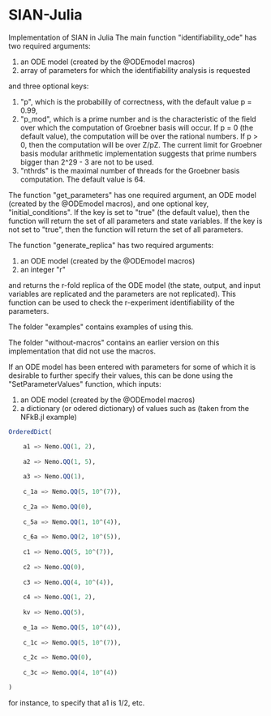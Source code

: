 # SIAN-Julia
Implementation of SIAN in Julia
The main function "identifiability_ode" has two required arguments:

1) an ODE model (created by the @ODEmodel macros)
2) array of parameters for which the identifiability analysis is requested

and three optional keys:

1) "p", which is the probabilily of correctness, with the default value p = 0.99, 
2) "p_mod", which is a prime number and is the characteristic of the field over which the computation of Groebner basis will occur. If p = 0 (the default value), the computation will be over the rational numbers. If p > 0, then the computation will be over Z/pZ. The current limit for Groebner basis modular arithmetic implementation suggests that prime numbers bigger than 2^29 - 3 are not to be used.
3) "nthrds" is the maximal number of threads for the Groebner basis computation. The default value is 64.

The function "get_parameters" has one required argument, an ODE model (created by the @ODEmodel macros), and one optional key, "initial_conditions". If the key is set to "true" (the default value), then the function will return the set of all parameters and state variables. If the key is not set to "true", then the function will return the set of all parameters.

The function "generate_replica" has two required arguments:

1) an ODE model (created by the @ODEmodel macros)
2) an integer "r"

and returns the r-fold replica of the ODE model (the state, output, and input variables are replicated and the parameters are not replicated). This function can be used to check the r-experiment identifiability of the parameters.

The folder "examples" contains examples of using this.

The folder "without-macros" contains an earlier version on this implementation that did not use the macros.

If an ODE model has been entered with parameters for some of which it is desirable to further specify their values, this can be done using the "SetParameterValues" function, which inputs:

1) an ODE model (created by the @ODEmodel macros)
2) a dictionary (or odered dictionary) of values such as (taken from the NFkB.jl example)

```julia
OrderedDict(

    a1 => Nemo.QQ(1, 2),   
    
    a2 => Nemo.QQ(1, 5),
    
    a3 => Nemo.QQ(1),
    
    c_1a => Nemo.QQ(5, 10^(7)),
    
    c_2a => Nemo.QQ(0),
    
    c_5a => Nemo.QQ(1, 10^(4)),
    
    c_6a => Nemo.QQ(2, 10^(5)),
    
    c1 => Nemo.QQ(5, 10^(7)),
    
    c2 => Nemo.QQ(0),
    
    c3 => Nemo.QQ(4, 10^(4)),
    
    c4 => Nemo.QQ(1, 2),
    
    kv => Nemo.QQ(5),
    
    e_1a => Nemo.QQ(5, 10^(4)),
    
    c_1c => Nemo.QQ(5, 10^(7)),
    
    c_2c => Nemo.QQ(0),
    
    c_3c => Nemo.QQ(4, 10^(4))

)
```

for instance, to specify that a1 is 1/2, etc.
